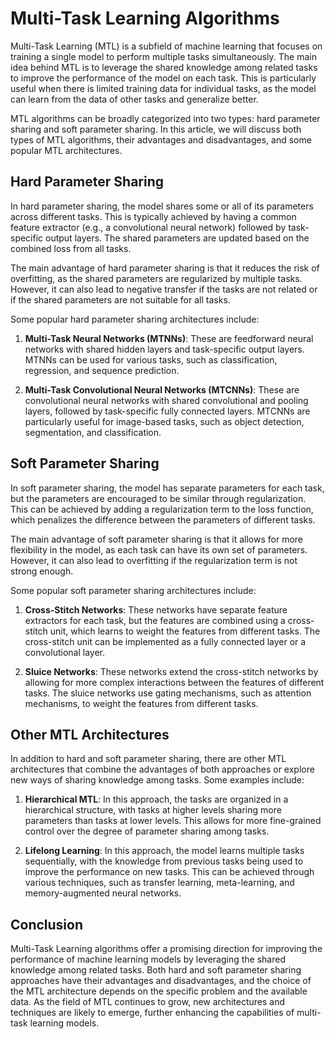 # Multi-Task Learning Algorithms

Multi-Task Learning (MTL) is a subfield of machine learning that focuses on training a single model to perform multiple tasks simultaneously. The main idea behind MTL is to leverage the shared knowledge among related tasks to improve the performance of the model on each task. This is particularly useful when there is limited training data for individual tasks, as the model can learn from the data of other tasks and generalize better.

MTL algorithms can be broadly categorized into two types: hard parameter sharing and soft parameter sharing. In this article, we will discuss both types of MTL algorithms, their advantages and disadvantages, and some popular MTL architectures.

## Hard Parameter Sharing

In hard parameter sharing, the model shares some or all of its parameters across different tasks. This is typically achieved by having a common feature extractor (e.g., a convolutional neural network) followed by task-specific output layers. The shared parameters are updated based on the combined loss from all tasks.

The main advantage of hard parameter sharing is that it reduces the risk of overfitting, as the shared parameters are regularized by multiple tasks. However, it can also lead to negative transfer if the tasks are not related or if the shared parameters are not suitable for all tasks.

Some popular hard parameter sharing architectures include:

1. **Multi-Task Neural Networks (MTNNs)**: These are feedforward neural networks with shared hidden layers and task-specific output layers. MTNNs can be used for various tasks, such as classification, regression, and sequence prediction.

2. **Multi-Task Convolutional Neural Networks (MTCNNs)**: These are convolutional neural networks with shared convolutional and pooling layers, followed by task-specific fully connected layers. MTCNNs are particularly useful for image-based tasks, such as object detection, segmentation, and classification.

## Soft Parameter Sharing

In soft parameter sharing, the model has separate parameters for each task, but the parameters are encouraged to be similar through regularization. This can be achieved by adding a regularization term to the loss function, which penalizes the difference between the parameters of different tasks.

The main advantage of soft parameter sharing is that it allows for more flexibility in the model, as each task can have its own set of parameters. However, it can also lead to overfitting if the regularization term is not strong enough.

Some popular soft parameter sharing architectures include:

1. **Cross-Stitch Networks**: These networks have separate feature extractors for each task, but the features are combined using a cross-stitch unit, which learns to weight the features from different tasks. The cross-stitch unit can be implemented as a fully connected layer or a convolutional layer.

2. **Sluice Networks**: These networks extend the cross-stitch networks by allowing for more complex interactions between the features of different tasks. The sluice networks use gating mechanisms, such as attention mechanisms, to weight the features from different tasks.

## Other MTL Architectures

In addition to hard and soft parameter sharing, there are other MTL architectures that combine the advantages of both approaches or explore new ways of sharing knowledge among tasks. Some examples include:

1. **Hierarchical MTL**: In this approach, the tasks are organized in a hierarchical structure, with tasks at higher levels sharing more parameters than tasks at lower levels. This allows for more fine-grained control over the degree of parameter sharing among tasks.

2. **Lifelong Learning**: In this approach, the model learns multiple tasks sequentially, with the knowledge from previous tasks being used to improve the performance on new tasks. This can be achieved through various techniques, such as transfer learning, meta-learning, and memory-augmented neural networks.

## Conclusion

Multi-Task Learning algorithms offer a promising direction for improving the performance of machine learning models by leveraging the shared knowledge among related tasks. Both hard and soft parameter sharing approaches have their advantages and disadvantages, and the choice of the MTL architecture depends on the specific problem and the available data. As the field of MTL continues to grow, new architectures and techniques are likely to emerge, further enhancing the capabilities of multi-task learning models.
